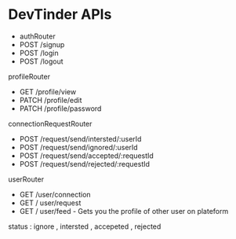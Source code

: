 # DevTinder APIs

- authRouter
 - POST /signup
 - POST /login
 - POST /logout

profileRouter
 - GET /profile/view
 - PATCH /profile/edit
 - PATCH /profile/password

connectionRequestRouter
 - POST /request/send/intersted/:userId
 - POST /request/send/ignored/:userId
 - POST /request/send/accepted/:requestId
 - POST /request/send/rejected/:requestId 


userRouter
 - GET /user/connection
 - GET / user/request
 - GET / user/feed - Gets you the profile of other user on plateform


 status : ignore , intersted , accepeted , rejected